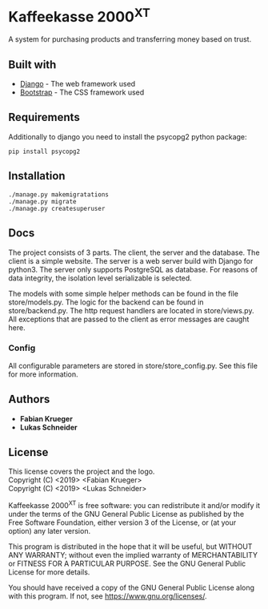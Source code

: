 # Kaffeekasse 2000<sup>XT</sup>

A system for purchasing products and transferring money based on trust.

## Built with

* [Django](https://www.djangoproject.com/) - The web framework used
* [Bootstrap](https://rometools.github.io/rome/) - The CSS framework used

## Requirements
Additionally to django you need to install the psycopg2 python package:
```
pip install psycopg2
```


## Installation

```
./manage.py makemigratations
./manage.py migrate
./manage.py createsuperuser
```


## Docs
The project consists of 3 parts. The client, the server and the database.
The client is a simple website.
The server is a web server build with Django for python3.
The server only supports PostgreSQL as database.
For reasons of data integrity, the isolation level serializable is selected.

The models with some simple helper methods can be found in the file store/models.py.
The logic for the backend can be found in store/backend.py.
The http request handlers are located in store/views.py. All exceptions that are passed to the client as error messages are caught here.

### Config
All configurable parameters are stored in store/store_config.py. See this file for more information.



## Authors

* **Fabian Krueger**
* **Lukas Schneider**

## License

This license covers the project and the logo.<br>
Copyright (C) \<2019\>  \<Fabian Krueger\><br>
Copyright (C) \<2019\>  \<Lukas Schneider\><br>

Kaffeekasse 2000<sup>XT</sup> is free software: you can redistribute it and/or modify
it under the terms of the GNU General Public License as published by
the Free Software Foundation, either version 3 of the License, or
(at your option) any later version.

This program is distributed in the hope that it will be useful,
but WITHOUT ANY WARRANTY; without even the implied warranty of
MERCHANTABILITY or FITNESS FOR A PARTICULAR PURPOSE.  See the
GNU General Public License for more details.

You should have received a copy of the GNU General Public License
along with this program.  If not, see <https://www.gnu.org/licenses/>.
